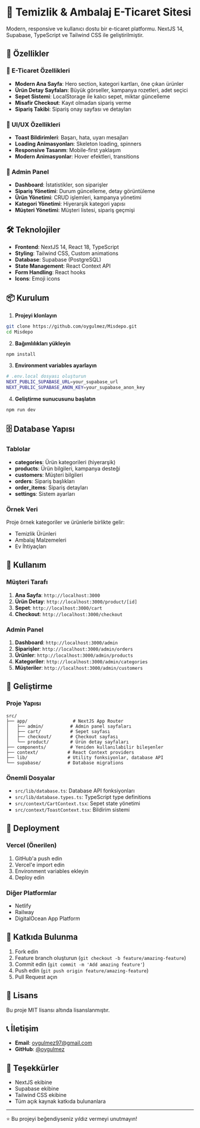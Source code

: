 # 🧽 Temizlik & Ambalaj E-Ticaret Sitesi

Modern, responsive ve kullanıcı dostu bir e-ticaret platformu. NextJS 14, Supabase, TypeScript ve Tailwind CSS ile geliştirilmiştir.

## 🚀 Özellikler

### 🛒 E-Ticaret Özellikleri
- **Modern Ana Sayfa**: Hero section, kategori kartları, öne çıkan ürünler
- **Ürün Detay Sayfaları**: Büyük görseller, kampanya rozetleri, adet seçici
- **Sepet Sistemi**: LocalStorage ile kalıcı sepet, miktar güncelleme
- **Misafir Checkout**: Kayıt olmadan sipariş verme
- **Sipariş Takibi**: Sipariş onay sayfası ve detayları

### 🎨 UI/UX Özellikleri
- **Toast Bildirimleri**: Başarı, hata, uyarı mesajları
- **Loading Animasyonları**: Skeleton loading, spinners
- **Responsive Tasarım**: Mobile-first yaklaşım
- **Modern Animasyonlar**: Hover efektleri, transitions

### 🔧 Admin Panel
- **Dashboard**: İstatistikler, son siparişler
- **Sipariş Yönetimi**: Durum güncelleme, detay görüntüleme
- **Ürün Yönetimi**: CRUD işlemleri, kampanya yönetimi
- **Kategori Yönetimi**: Hiyerarşik kategori yapısı
- **Müşteri Yönetimi**: Müşteri listesi, sipariş geçmişi

## 🛠️ Teknolojiler

- **Frontend**: NextJS 14, React 18, TypeScript
- **Styling**: Tailwind CSS, Custom animations
- **Database**: Supabase (PostgreSQL)
- **State Management**: React Context API
- **Form Handling**: React hooks
- **Icons**: Emoji icons

## 📦 Kurulum

1. **Projeyi klonlayın**
```bash
git clone https://github.com/oygulmez/Misdepo.git
cd Misdepo
```

2. **Bağımlılıkları yükleyin**
```bash
npm install
```

3. **Environment variables ayarlayın**
```bash
# .env.local dosyası oluşturun
NEXT_PUBLIC_SUPABASE_URL=your_supabase_url
NEXT_PUBLIC_SUPABASE_ANON_KEY=your_supabase_anon_key
```

4. **Geliştirme sunucusunu başlatın**
```bash
npm run dev
```

## 🗄️ Database Yapısı

### Tablolar
- **categories**: Ürün kategorileri (hiyerarşik)
- **products**: Ürün bilgileri, kampanya desteği
- **customers**: Müşteri bilgileri
- **orders**: Sipariş başlıkları
- **order_items**: Sipariş detayları
- **settings**: Sistem ayarları

### Örnek Veri
Proje örnek kategoriler ve ürünlerle birlikte gelir:
- Temizlik Ürünleri
- Ambalaj Malzemeleri  
- Ev İhtiyaçları

## 🎯 Kullanım

### Müşteri Tarafı
1. **Ana Sayfa**: `http://localhost:3000`
2. **Ürün Detay**: `http://localhost:3000/product/[id]`
3. **Sepet**: `http://localhost:3000/cart`
4. **Checkout**: `http://localhost:3000/checkout`

### Admin Panel
1. **Dashboard**: `http://localhost:3000/admin`
2. **Siparişler**: `http://localhost:3000/admin/orders`
3. **Ürünler**: `http://localhost:3000/admin/products`
4. **Kategoriler**: `http://localhost:3000/admin/categories`
5. **Müşteriler**: `http://localhost:3000/admin/customers`

## 🔧 Geliştirme

### Proje Yapısı
```
src/
├── app/                 # NextJS App Router
│   ├── admin/          # Admin panel sayfaları
│   ├── cart/           # Sepet sayfası
│   ├── checkout/       # Checkout sayfası
│   └── product/        # Ürün detay sayfaları
├── components/         # Yeniden kullanılabilir bileşenler
├── context/           # React Context providers
├── lib/               # Utility fonksiyonlar, database API
└── supabase/          # Database migrations
```

### Önemli Dosyalar
- `src/lib/database.ts`: Database API fonksiyonları
- `src/lib/database.types.ts`: TypeScript type definitions
- `src/context/CartContext.tsx`: Sepet state yönetimi
- `src/context/ToastContext.tsx`: Bildirim sistemi

## 🚀 Deployment

### Vercel (Önerilen)
1. GitHub'a push edin
2. Vercel'e import edin
3. Environment variables ekleyin
4. Deploy edin

### Diğer Platformlar
- Netlify
- Railway
- DigitalOcean App Platform

## 🤝 Katkıda Bulunma

1. Fork edin
2. Feature branch oluşturun (`git checkout -b feature/amazing-feature`)
3. Commit edin (`git commit -m 'Add amazing feature'`)
4. Push edin (`git push origin feature/amazing-feature`)
5. Pull Request açın

## 📝 Lisans

Bu proje MIT lisansı altında lisanslanmıştır.

## 📞 İletişim

- **Email**: oygulmez97@gmail.com
- **GitHub**: [@oygulmez](https://github.com/oygulmez)

## 🙏 Teşekkürler

- NextJS ekibine
- Supabase ekibine
- Tailwind CSS ekibine
- Tüm açık kaynak katkıda bulunanlara

---

⭐ Bu projeyi beğendiyseniz yıldız vermeyi unutmayın! 